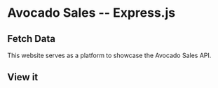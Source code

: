 # Avocado Sales -- Express.js 

## Fetch Data

This website serves as a platform to showcase the Avocado Sales API.

## View it
[View it]: https://avocado-sales-express.netlify.app/